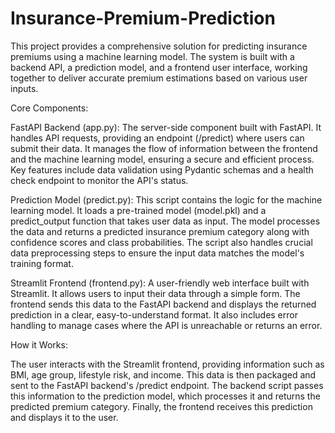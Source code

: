 ﻿# Insurance-Premium-Prediction
 
This project provides a comprehensive solution for predicting insurance premiums using a machine learning model. The system is built with a backend API, a prediction model, and a frontend user interface, working together to deliver accurate premium estimations based on various user inputs.

Core Components:

FastAPI Backend (app.py): The server-side component built with FastAPI. It handles API requests, providing an endpoint (/predict) where users can submit their data. It manages the flow of information between the frontend and the machine learning model, ensuring a secure and efficient process. Key features include data validation using Pydantic schemas and a health check endpoint to monitor the API's status.

Prediction Model (predict.py): This script contains the logic for the machine learning model. It loads a pre-trained model (model.pkl) and a predict_output function that takes user data as input. The model processes the data and returns a predicted insurance premium category along with confidence scores and class probabilities. The script also handles crucial data preprocessing steps to ensure the input data matches the model's training format.

Streamlit Frontend (frontend.py): A user-friendly web interface built with Streamlit. It allows users to input their data through a simple form. The frontend sends this data to the FastAPI backend and displays the returned prediction in a clear, easy-to-understand format. It also includes error handling to manage cases where the API is unreachable or returns an error.

How it Works:

The user interacts with the Streamlit frontend, providing information such as BMI, age group, lifestyle risk, and income. This data is then packaged and sent to the FastAPI backend's /predict endpoint. The backend script passes this information to the prediction model, which processes it and returns the predicted premium category. Finally, the frontend receives this prediction and displays it to the user.
